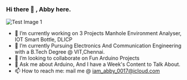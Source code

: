 ### Hi there 👋 , Abby here.
![Test Image 1](https://drive.google.com/file/d/1qkeEZLaCPuBUI2fo_g3od5ah1Y7uTZSJ/view?usp=sharing)
- 🔭 I’m currently working on 3 Projects  Manhole Environment Analyser, IOT Smart Bottle, DLICP
- 🌱 I’m currently Pursuing Electronics And Communication Engineering with a B.Tech Degree @ VIT,Chennai.
- 👯 I’m looking to collaborate on Fun Arduino Projects
- 💬 Ask me about Arduino, And I have a Week's Content to Talk About.
- 📫 How to reach me: mail me  @  iam_abby_0017@icloud.com


